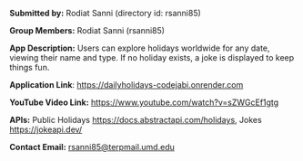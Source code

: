 **Submitted by:** Rodiat Sanni (directory id: rsanni85)

**Group Members:** Rodiat Sanni (rsanni85)

**App Description:** Users can explore holidays worldwide for any date, viewing their name and type. If no holiday exists, a joke is displayed to keep things fun.

**Application Link**: https://dailyholidays-codejabi.onrender.com

**YouTube Video Link:** https://www.youtube.com/watch?v=sZWGcEf1gtg

**APIs:** Public Holidays https://docs.abstractapi.com/holidays, Jokes https://jokeapi.dev/

**Contact Email:**  rsanni85@terpmail.umd.edu